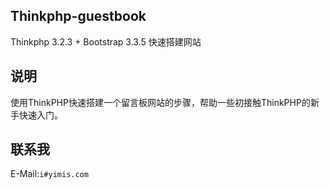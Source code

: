 ﻿## Thinkphp-guestbook

Thinkphp 3.2.3 + Bootstrap 3.3.5 快速搭建网站

## 说明

使用ThinkPHP快速搭建一个留言板网站的步骤，帮助一些初接触ThinkPHP的新手快速入门。

## 联系我
E-Mail:`i#yimis.com`